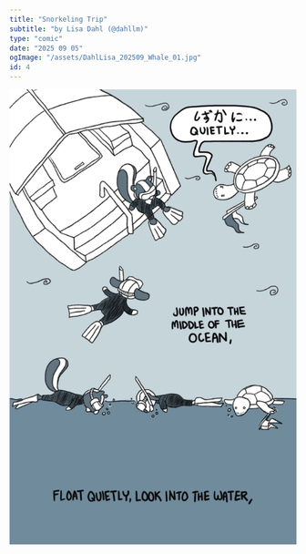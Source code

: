 ```yaml
---
title: "Snorkeling Trip"
subtitle: "by Lisa Dahl (@dahllm)"
type: "comic"
date: "2025 09 05"
ogImage: "/assets/DahlLisa_202509_Whale_01.jpg"
id: 4
---
```


![Panel2](../../../images/20250905-whalecomic/DahlLisa_202509_Whale_04.jpg)

